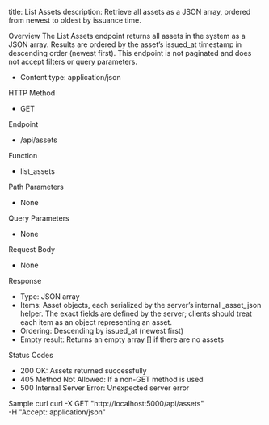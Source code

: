 title: List Assets
description: Retrieve all assets as a JSON array, ordered from newest to oldest by issuance time.

Overview
The List Assets endpoint returns all assets in the system as a JSON array. Results are ordered by the asset’s issued_at timestamp in descending order (newest first). This endpoint is not paginated and does not accept filters or query parameters.

- Content type: application/json

HTTP Method
- GET

Endpoint
- /api/assets

Function
- list_assets

Path Parameters
- None

Query Parameters
- None

Request Body
- None

Response
- Type: JSON array
- Items: Asset objects, each serialized by the server’s internal _asset_json helper. The exact fields are defined by the server; clients should treat each item as an object representing an asset.
- Ordering: Descending by issued_at (newest first)
- Empty result: Returns an empty array [] if there are no assets

Status Codes
- 200 OK: Assets returned successfully
- 405 Method Not Allowed: If a non-GET method is used
- 500 Internal Server Error: Unexpected server error

Sample curl
curl -X GET "http://localhost:5000/api/assets" \
  -H "Accept: application/json"